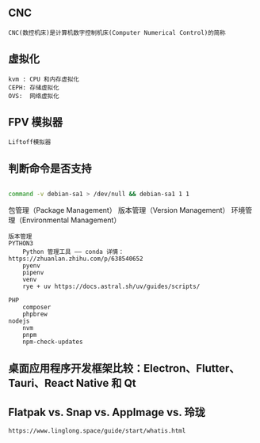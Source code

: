 ## CNC

    CNC(数控机床)是计算机数字控制机床(Computer Numerical Control)的简称

## 虚拟化

    kvm : CPU 和内存虚拟化
    CEPH: 存储虚拟化
    OVS:  网络虚拟化

## FPV 模拟器

    Liftoff模拟器

## 判断命令是否支持

```bash

command -v debian-sa1 > /dev/null && debian-sa1 1 1

```

包管理（Package Management）
版本管理（Version Management）
环境管理（Environmental Management）

```text
版本管理
PYTHON3
    Python 管理工具 —— conda 详情： https://zhuanlan.zhihu.com/p/638540652
    pyenv
    pipenv
    venv
    rye + uv https://docs.astral.sh/uv/guides/scripts/

PHP
    composer
    phpbrew
nodejs
    nvm
    pnpm
    npm-check-updates

```

## 桌面应用程序开发框架比较：Electron、Flutter、Tauri、React Native 和 Qt

## Flatpak vs. Snap vs. AppImage vs. 玲珑

    https://www.linglong.space/guide/start/whatis.html
